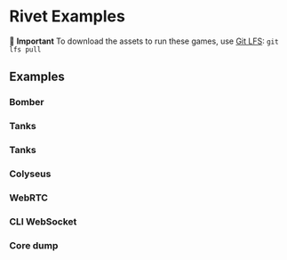 # Rivet Examples

💾 **Important** To download the assets to run these games, use [Git LFS](https://git-lfs.com/): `git lfs pull`

## Examples


### Bomber



### Tanks



### Tanks



### Colyseus



### WebRTC



### CLI WebSocket



### Core dump




